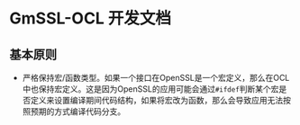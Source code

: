 # GmSSL-OCL 开发文档

## 基本原则

 * 严格保持宏/函数类型。如果一个接口在OpenSSL是一个宏定义，那么在OCL中也保持宏定义。这是因为OpenSSL的应用可能会通过`#ifdef`判断某个宏是否定义来设置编译期间代码结构，如果将宏改为函数，那么会导致应用无法按照预期的方式编译代码分支。
